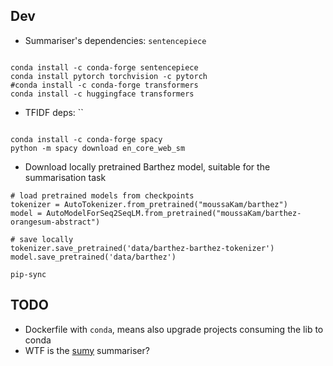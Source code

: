 

## Dev

- Summariser's dependencies: `sentencepiece`
```shell

conda install -c conda-forge sentencepiece
conda install pytorch torchvision -c pytorch
#conda install -c conda-forge transformers
conda install -c huggingface transformers
```
- TFIDF deps: `` 
```shell

conda install -c conda-forge spacy
python -m spacy download en_core_web_sm

```

- Download locally pretrained Barthez model, suitable for the summarisation task
```shell
# load pretrained models from checkpoints
tokenizer = AutoTokenizer.from_pretrained("moussaKam/barthez")
model = AutoModelForSeq2SeqLM.from_pretrained("moussaKam/barthez-orangesum-abstract")

# save locally
tokenizer.save_pretrained('data/barthez-barthez-tokenizer')
model.save_pretrained('data/barthez')

```


```shell
pip-sync
```

## TODO

- Dockerfile with `conda`, means also upgrade projects consuming the lib to conda
- WTF is the [sumy](https://github.com/miso-belica/sumy) summariser?
